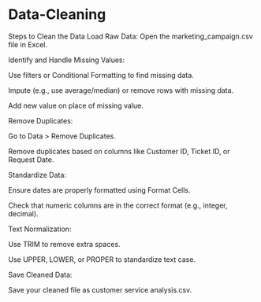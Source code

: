 # Data-Cleaning
Steps to Clean the Data
Load Raw Data: Open the marketing_campaign.csv file in Excel.

Identify and Handle Missing Values:

Use filters or Conditional Formatting to find missing data.

Impute (e.g., use average/median) or remove rows with missing data.

Add new value on place of missing value.

Remove Duplicates:

Go to Data > Remove Duplicates.

Remove duplicates based on columns like Customer ID, Ticket ID, or Request Date.

Standardize Data:

Ensure dates are properly formatted using Format Cells.

Check that numeric columns are in the correct format (e.g., integer, decimal).

Text Normalization:

Use TRIM to remove extra spaces.

Use UPPER, LOWER, or PROPER to standardize text case.

Save Cleaned Data:

Save your cleaned file as customer service analysis.csv.

